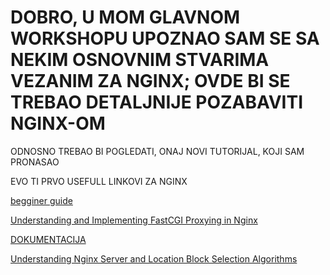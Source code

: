# DOBRO, U MOM GLAVNOM WORKSHOPU UPOZNAO SAM SE SA NEKIM OSNOVNIM STVARIMA VEZANIM ZA NGINX; OVDE BI SE TREBAO DETALJNIJE POZABAVITI NGINX-OM

ODNOSNO TREBAO BI POGLEDATI, ONAJ NOVI TUTORIJAL, KOJI SAM PRONASAO

EVO TI PRVO USEFULL LINKOVI ZA NGINX

[begginer guide](http://nginx.org/en/docs/beginners_guide.html#control)

[Understanding and Implementing FastCGI Proxying in Nginx](https://www.digitalocean.com/community/tutorials/understanding-and-implementing-fastcgi-proxying-in-nginx)

[DOKUMENTACIJA](https://docs.nginx.com/nginx/admin-guide/web-server/serving-static-content/)

[Understanding Nginx Server and Location Block Selection Algorithms](https://www.digitalocean.com/community/tutorials/understanding-nginx-server-and-location-block-selection-algorithms#matching-location-blocks)

